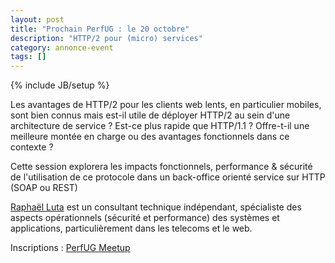 ```yaml
---
layout: post
title: "Prochain PerfUG : le 20 octobre"
description: "HTTP/2 pour (micro) services"
category: annonce-event
tags: []
---
```

{% include JB/setup %}

Les avantages de HTTP/2 pour les clients web lents, en particulier mobiles, sont bien connus mais est-il utile de déployer HTTP/2 au sein d'une architecture de service ? Est-ce plus rapide que HTTP/1.1 ? Offre-t-il une meilleure montée en charge ou des avantages fonctionnels dans ce contexte ?

Cette session explorera les impacts fonctionnels, performance & sécurité de l'utilisation de ce protocole dans un back-office orienté service sur HTTP (SOAP ou REST)
<!-- more -->

[Raphaël Luta](https://twitter.com/raphaelluta) est un consultant technique indépendant, spécialiste des aspects opérationnels (sécurité et performance) des systèmes et applications, particulièrement dans les telecoms et le web.

Inscriptions : [PerfUG Meetup](https://www.meetup.com/fr-FR/PerfUG/events/234754106/)
